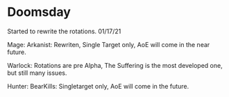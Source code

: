 # Doomsday

Started to rewrite the rotations. 01/17/21

Mage:
Arkanist: Rewriten, Single Target only, AoE will come in the near future.

Warlock:
Rotations are pre Alpha, The Suffering is the most developed one, but still many issues.

Hunter:
BearKills: Singletarget only, AoE will come in the future.
